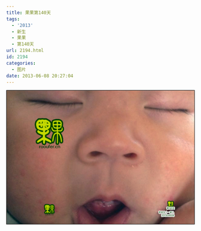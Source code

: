 ```yaml
---
title: 果果第140天
tags:
  - '2013'
  - 新生
  - 果果
  - 第140天
url: 2194.html
id: 2194
categories:
  - 图片
date: 2013-06-08 20:27:04
---
```


[![](/images/uploads/2013/06/果果诞生第140天-1.jpg "果果诞生第140天-1")](/images/uploads/2013/06/果果诞生第140天-1.jpg)